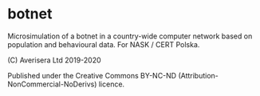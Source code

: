 # botnet
Microsimulation of a botnet in a country-wide computer network based on population and behavioural data.
For NASK / CERT Polska.

(C) Averisera Ltd 2019-2020

Published under the Creative Commons BY-NC-ND (Attribution-NonCommercial-NoDerivs) licence.

